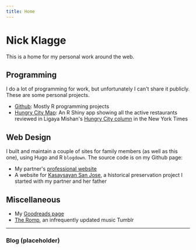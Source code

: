 ```yaml
---
title: Home
---
```


# Nick Klagge

This is a home for my personal work around the web.

## Programming

I do a lot of programming for work, but unfortunately I can't share it publicly. These are some personal projects.

- [Github](https://github.com/nklagge): Mostly R programming projects
- [Hungry City Map](https://nklagge.shinyapps.io/hcmap): An R Shiny app showing all the active restaurants reviewed in Ligaya Mishan's [Hungry City column](https://www.nytimes.com/column/hungry-city) in the New York Times

## Web Design

I built and maintain a couple of sites for family members (as well as this one), using Hugo and R `blogdown`. The source code is on my Github page:

- My partner's [professional website](https://elisecastillo.com)
- A website for [Kasaysayan San Jose](https://kasaysayan.netlify.com), a historical preservation project I started with my partner and her father

## Miscellaneous

- My [Goodreads page](http://goodreads.com/klagge)
- [The Romp](http://theromp.tumblr.com/), an infrequently updated music Tumblr

<hr/>

### Blog (placeholder)
